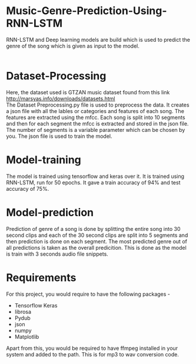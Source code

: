 # Music-Genre-Prediction-Using-RNN-LSTM
RNN-LSTM and Deep learning models are build which is used to predict the genre of the song which is given as input to the model. 
<br>
<br>
# Dataset-Processing
Here, the dataset used is GTZAN music dataset found from this link http://marsyas.info/downloads/datasets.html
<br>
The Dataset Preprocessing.py file is used to preprocess the data. It creates a json file with all the lables or categories and features of each song. The features are extracted using the mfcc. Each song is split into 10 segments and then for each segment the mfcc is extracted and stored in the json file. The number of segments is a variable parameter which can be chosen by you. 
The json file is used to train the model.
<br>
# Model-training
The model is trained using tensorflow and keras over it. It is trained using RNN-LSTM, run for 50 epochs. It gave a train accuracy of 94% and test accuracy of 75%.
<br>
# Model-prediction
Prediction of genre of a song is done by splitting the entire song into 30 second clips and each of the 30 second clips are split into 5 segments and then prediction is done on each segment. The most predicted genre out of all predictions is taken as the overall predicition. This is done as the model is train with 3 seconds audio file snippets.
 
# Requirements 
For this project, you would require to have the following packages - 
<ul>
  <li> Tensorflow </li?
  <li> Keras </li>
  <li> librosa </li>
  <li> Pydub </li>
  <li> json </li>
  <li> numpy </li>
  <li> Matplotlib </li>
</ul>
Apart from this, you would be required to have ffmpeg installed in your system and added to the path. This is for mp3 to wav conversion code.

